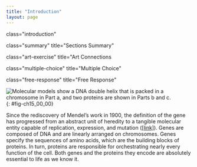```yaml
---
title: "Introduction"
layout: page
---
```



<cnx-pi data-type="cnx.flag.introduction"> class="introduction" </cnx-pi>

<cnx-pi data-type="cnx.eoc">class="summary" title="Sections Summary"</cnx-pi>

<cnx-pi data-type="cnx.eoc">class="art-exercise" title="Art Connections</cnx-pi>

<cnx-pi data-type="cnx.eoc">class="multiple-choice" title="Multiple Choice"</cnx-pi>

<cnx-pi data-type="cnx.eoc">class="free-response" title="Free Response"</cnx-pi>

 ![Molecular models show a DNA double helix that is packed in a chromosome in Part a, and two proteins are shown in Parts b and c.](../resources/Figure_15_00_01.jpg "Genes, which are carried on (a) chromosomes, are linearly organized instructions for making the RNA and protein molecules that are necessary for all of processes of life. The (b) interleukin-2 protein and (c) alpha-2u-globulin protein are just two examples of the array of different molecular structures that are encoded by genes. (credit &#x201C;chromosome: National Human Genome Research Institute; credit &#x201C;interleukin-2&#x201D;: Ramin Herati/Created from PDB 1M47 and rendered with Pymol; credit &#x201C;alpha-2u-globulin&#x201D;: Darren Logan/rendered with AISMIG)"){: #fig-ch15_00_00}

Since the rediscovery of Mendel’s work in 1900, the definition of the gene has progressed from an abstract unit of heredity to a tangible molecular entity capable of replication, expression, and mutation ([\[link\]](#fig-ch15_00_00)). Genes are composed of DNA and are linearly arranged on chromosomes. Genes specify the sequences of amino acids, which are the building blocks of proteins. In turn, proteins are responsible for orchestrating nearly every function of the cell. Both genes and the proteins they encode are absolutely essential to life as we know it.

